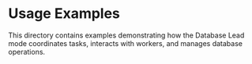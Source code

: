 # Usage Examples

This directory contains examples demonstrating how the Database Lead mode coordinates tasks, interacts with workers, and manages database operations.